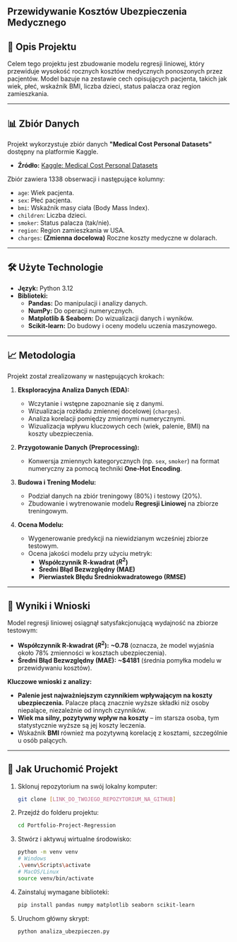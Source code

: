 ## Przewidywanie Kosztów Ubezpieczenia Medycznego


## 📝 Opis Projektu

Celem tego projektu jest zbudowanie modelu regresji liniowej, który przewiduje wysokość rocznych kosztów medycznych ponoszonych przez pacjentów. Model bazuje na zestawie cech opisujących pacjenta, takich jak wiek, płeć, wskaźnik BMI, liczba dzieci, status palacza oraz region zamieszkania.

---

## 📊 Zbiór Danych

Projekt wykorzystuje zbiór danych **"Medical Cost Personal Datasets"** dostępny na platformie Kaggle.

* **Źródło:** [Kaggle: Medical Cost Personal Datasets](https://www.kaggle.com/datasets/mirichoi0218/insurance)

Zbiór zawiera 1338 obserwacji i następujące kolumny:
* `age`: Wiek pacjenta.
* `sex`: Płeć pacjenta.
* `bmi`: Wskaźnik masy ciała (Body Mass Index).
* `children`: Liczba dzieci.
* `smoker`: Status palacza (tak/nie).
* `region`: Region zamieszkania w USA.
* `charges`: **(Zmienna docelowa)** Roczne koszty medyczne w dolarach.

---

## 🛠️ Użyte Technologie

* **Język:** Python 3.12
* **Biblioteki:**
    * **Pandas:** Do manipulacji i analizy danych.
    * **NumPy:** Do operacji numerycznych.
    * **Matplotlib & Seaborn:** Do wizualizacji danych i wyników.
    * **Scikit-learn:** Do budowy i oceny modelu uczenia maszynowego.

---

## 📈 Metodologia

Projekt został zrealizowany w następujących krokach:

1.  **Eksploracyjna Analiza Danych (EDA):**
    * Wczytanie i wstępne zapoznanie się z danymi.
    * Wizualizacja rozkładu zmiennej docelowej (`charges`).
    * Analiza korelacji pomiędzy zmiennymi numerycznymi.
    * Wizualizacja wpływu kluczowych cech (wiek, palenie, BMI) na koszty ubezpieczenia.

2.  **Przygotowanie Danych (Preprocessing):**
    * Konwersja zmiennych kategorycznych (np. `sex`, `smoker`) na format numeryczny za pomocą techniki **One-Hot Encoding**.

3.  **Budowa i Trening Modelu:**
    * Podział danych na zbiór treningowy (80%) i testowy (20%).
    * Zbudowanie i wytrenowanie modelu **Regresji Liniowej** na zbiorze treningowym.

4.  **Ocena Modelu:**
    * Wygenerowanie predykcji na niewidzianym wcześniej zbiorze testowym.
    * Ocena jakości modelu przy użyciu metryk:
        * **Współczynnik R-kwadrat ($R^2$)**
        * **Średni Błąd Bezwzględny (MAE)**
        * **Pierwiastek Błędu Średniokwadratowego (RMSE)**

---

## 🎯 Wyniki i Wnioski

Model regresji liniowej osiągnął satysfakcjonującą wydajność na zbiorze testowym:

* **Współczynnik R-kwadrat ($R^2$):** **~0.78** (oznacza, że model wyjaśnia około 78% zmienności w kosztach ubezpieczenia).
* **Średni Błąd Bezwzględny (MAE):** **~$4181** (średnia pomyłka modelu w przewidywaniu kosztów).

**Kluczowe wnioski z analizy:**
* **Palenie jest najważniejszym czynnikiem wpływającym na koszty ubezpieczenia.** Palacze płacą znacznie wyższe składki niż osoby niepalące, niezależnie od innych czynników.
* **Wiek ma silny, pozytywny wpływ na koszty** – im starsza osoba, tym statystycznie wyższe są jej koszty leczenia.
* Wskaźnik **BMI** również ma pozytywną korelację z kosztami, szczególnie u osób palących.

---

## 🚀 Jak Uruchomić Projekt

1.  Sklonuj repozytorium na swój lokalny komputer:
    ```bash
    git clone [LINK_DO_TWOJEGO_REPOZYTORIUM_NA_GITHUB]
    ```
2.  Przejdź do folderu projektu:
    ```bash
    cd Portfolio-Project-Regression
    ```
3.  Stwórz i aktywuj wirtualne środowisko:
    ```bash
    python -m venv venv
    # Windows
    .\venv\Scripts\activate
    # MacOS/Linux
    source venv/bin/activate
    ```
4.  Zainstaluj wymagane biblioteki:
    ```bash
    pip install pandas numpy matplotlib seaborn scikit-learn
    ```
5.  Uruchom główny skrypt:
    ```bash
    python analiza_ubezpieczen.py
    ```
